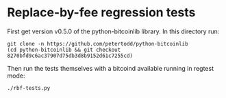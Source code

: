 Replace-by-fee regression tests
===============================

First get version v0.5.0 of the python-bitcoinlib library. In this directory
run:

    git clone -n https://github.com/petertodd/python-bitcoinlib
    (cd python-bitcoinlib && git checkout 8270bfd9c6ac37907d75db3d8b9152d61c7255cd)

Then run the tests themselves with a bitcoind available running in regtest
mode:

    ./rbf-tests.py

